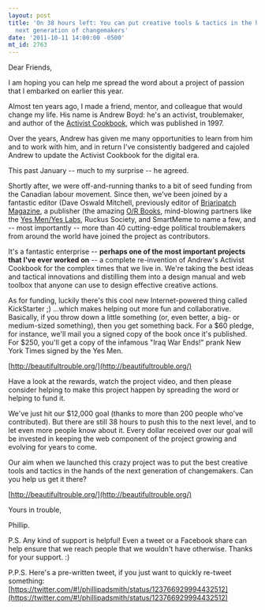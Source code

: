 ```yaml
---
layout: post
title: 'On 38 hours left: You can put creative tools & tactics in the hands of the
  next generation of changemakers'
date: '2011-10-11 14:00:00 -0500'
mt_id: 2763
---
```

Dear Friends,

I am hoping you can help me spread the word about a project of passion that I embarked on earlier this year.

Almost ten years ago, I made a friend, mentor, and colleague that would change my life. His name is Andrew Boyd: he's an activist, troublemaker, and author of the [Activist Cookbook](http://www.amazon.com/Activist-Cookbook-Creative-Actions-Economy/dp/0965924904), which was published in 1997.

Over the years, Andrew has given me many opportunities to learn from him and to work with him, and in return I've consistently badgered and cajoled Andrew to update the Activist Cookbook for the digital era. 

This past January -- much to my surprise -- he agreed.

Shortly after, we were off-and-running thanks to a bit of seed funding from the Canadian labour movement. Since then, we've been joined by a fantastic editor (Dave Oswald Mitchell, previously editor of [Briaripatch Magazine](http://briarpatchmagazine.com/), a publisher (the amazing [O/R Books](http://www.orbooks.com/), mind-blowing partners like the [Yes Men/Yes Labs](http://yeslabs.org), Ruckus Society, and SmartMeme to name a few, and -- most importantly -- more than 40 cutting-edge political troublemakers from around the world have joined the project as contributors.

It's a fantastic enterprise -- **perhaps one of the most important projects that I've ever worked on** -- a complete re-invention of Andrew's Activist Cookbook for the complex times that we live in. We're taking the best ideas and tactical innovations and distilling them into a design manual and web toolbox that anyone can use to design effective creative actions.

As for funding, luckily there's this cool new Internet-powered thing called KickStarter  ;)  ...which makes helping out more fun and collaborative. Basically, if you throw down a little something (or, even better, a big- or medium-sized something), then you get something back. For a $60 pledge, for instance, we'll mail you a signed copy of the book once it's published. For $250, you'll get a copy of the infamous "Iraq War Ends!" prank New York Times signed by the Yes Men. 

[http://beautifultrouble.org/](http://beautifultrouble.org/)

Have a look at the rewards, watch the project video, and then please consider helping to make this project happen by spreading the word or helping to fund it.

We've just hit our $12,000 goal (thanks to more than 200 people who've contributed). But there are still 38 hours to push this to the next level, and to let even more people know about it. Every dollar received over our goal will be invested in keeping the web component of the project growing and evolving for years to come.

Our aim when we launched this crazy project was to put the best creative tools and tactics in the hands of the next generation of changemakers. Can you help us get it there? 

[http://beautifultrouble.org/](http://beautifultrouble.org/)

Yours in trouble,

Phillip.

P.S. Any kind of support is helpful! Even a tweet or a Facebook share can help ensure that we reach people that we wouldn't have otherwise. Thanks for your support.  :)

P.P.S. Here's a pre-written tweet, if you just want to quickly re-tweet something: [https://twitter.com/#!/phillipadsmith/status/123766929994432512](https://twitter.com/#!/phillipadsmith/status/123766929994432512)

